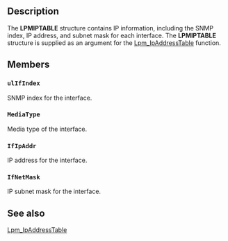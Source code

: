 ## Description

The **LPMIPTABLE** structure contains IP information, including the SNMP index, IP address, and subnet mask for each interface. The
**LPMIPTABLE** structure is supplied as an argument for the [Lpm_IpAddressTable](https://learn.microsoft.com/previous-versions/windows/desktop/api/lpmapi/nf-lpmapi-lpm_ipaddresstable) function.

## Members

### `ulIfIndex`

SNMP index for the interface.

### `MediaType`

Media type of the interface.

### `IfIpAddr`

IP address for the interface.

### `IfNetMask`

IP subnet mask for the interface.

## See also

[Lpm_IpAddressTable](https://learn.microsoft.com/previous-versions/windows/desktop/api/lpmapi/nf-lpmapi-lpm_ipaddresstable)